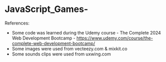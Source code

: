 # JavaScript_Games-
References: 
- Some code was learned during the Udemy course - The Complete 2024 Web Development Bootcamp - https://www.udemy.com/course/the-complete-web-development-bootcamp/
- Some images were used from vecteezy.com & mixkit.co 
- Some sounds clips were used from uxwing.com 
